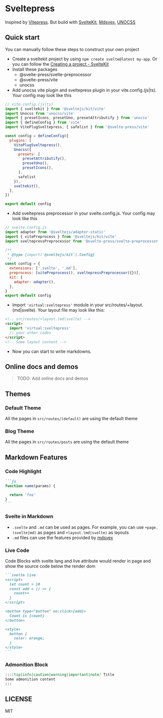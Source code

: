 # Sveltepress 

Inspired by [Vitepress](https://vitepress.vuejs.org/). 
But build with [SvelteKit](https://kit.svelte.dev/), [Mdsvex](https://mdsvex.com/), [UNOCSS](https://github.com/unocss/unocss)

## Quick start

You can manually follow these steps to construct your own project

- Create a sveltekit project by using `npm create svelte@latest my-app`. Or you can follow the [Creating a project - SvelteKit](https://kit.svelte.dev/docs/creating-a-project)
- Install these packages
  - @svelte-press/svelte-preprocessor
  - @svelte-press/vite
  - unocss
- Add unocss vite plugin and sveltepress plugin in your vite.config.(js|ts). Your config may look like this
```js
// vite.config.(js|ts)
import { sveltekit } from '@sveltejs/kit/vite'
import Unocss from 'unocss/vite'
import { presetIcons, presetUno, presetAttributify } from 'unocss'
import { defineConfig } from 'vite'
import VitePlugSveltepress, { safelist } from '@svelte-press/vite'

const config = defineConfig({
  plugins: [
    VitePlugSveltepress(),
    Unocss({
      presets: [
        presetAttributify(),
        presetUno(),
        presetIcons(),
      ],
      safelist
    }),
    sveltekit(),
  ],
})

export default config
```
- Add sveltepress preprocessor in your svelte.config.js. Your config may look like this
```js
// svelte.config.js
import adapter from '@sveltejs/adapter-static'
import { vitePreprocess } from '@sveltejs/kit/vite'
import sveltepressPreprocessor from '@svelte-press/svelte-preprocessor'

/**
 * @type {import('@sveltejs/kit').Config}
 */
const config = {
  extensions: ['.svelte', '.md'],
  preprocess: [vitePreprocess(), sveltepressPreprocessor({})],
  kit: {
    adapter: adapter(),
  },
}
export default config
```
- Import `'virtual:sveltepress'` module in your src/routes/+layout.(md|svelte). Your layout file may look like this:
```html
<!-- src/routes/+layout.(md|svelte) -->
<script>
  import 'virtual:sveltepress'
  // your other codes
</script>
<!-- Some layout content -->
```
- Now you can start to write markdowns.

## Online docs and demos

> TODO: Add online docs and demos

## Themes

### Default Theme

All the pages in `src/routes/(default)` are using the default theme

### Blog Theme

All the pages in `src/routes/posts` are using the default theme

## Markdown Features

### Code Highlight

````md
```js
function name(params) {

  return 'foo'
}
```
````

### Svelte in Markdown

* `.svelte` and `.md` can be used as pages. For example, you can use `+page.(svelte|md)` as pages and `+layout.(md|svelte)` as layouts
* `.md` files can use the features provided by [mdsvex](https://mdsvex.com/)


### Live Code

Code Blocks with svelte lang and live attribute would render in page and show the source code below the render dom

````md
```svelte live
<script>
  let count = 10
  const add = () => {
    count++
  }
</script>

<button type="button" on:click={add}>
  Count is {count}
</button>

<style>
  button {
    color: orange;
  }
</style>
```
````

### Admonition Block

```md
:::[tip|info|caution|warning|important|note] Title
Some admonition content
:::
```

## LICENSE

MIT